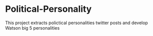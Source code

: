 # Political-Personality
This project extracts polictical personalities twitter posts and develop Watson big 5 personalities
